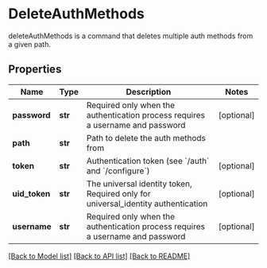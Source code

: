 # DeleteAuthMethods

deleteAuthMethods is a command that deletes multiple auth methods from a given path.
## Properties
Name | Type | Description | Notes
------------ | ------------- | ------------- | -------------
**password** | **str** | Required only when the authentication process requires a username and password | [optional] 
**path** | **str** | Path to delete the auth methods from | 
**token** | **str** | Authentication token (see &#x60;/auth&#x60; and &#x60;/configure&#x60;) | [optional] 
**uid_token** | **str** | The universal identity token, Required only for universal_identity authentication | [optional] 
**username** | **str** | Required only when the authentication process requires a username and password | [optional] 

[[Back to Model list]](../README.md#documentation-for-models) [[Back to API list]](../README.md#documentation-for-api-endpoints) [[Back to README]](../README.md)


